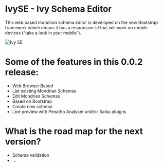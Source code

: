 IvySE - Ivy Schema Editor
=========================
This web based mondrian schema editor is developed on the new Bootstrap framework which means it has a responsive UI that will work on mobile devices (“take a look in your mobile”).

![Ivy SE](https://raw.githubusercontent.com/ivylabs/ivy-se/master/static/custom/img/IvySE.png)

Some of the features in this 0.0.2 release:
===========================================

* Web Browser Based
* List existing Mondrian Schemas
* Edit Mondrian Schemas
* Based on Bootstrap
* Create new schema
* Live preview with Penatho Analyser and/or Saiku pluigns


What is the road map for the next version?
==========================================
* Schema validation
* ...
